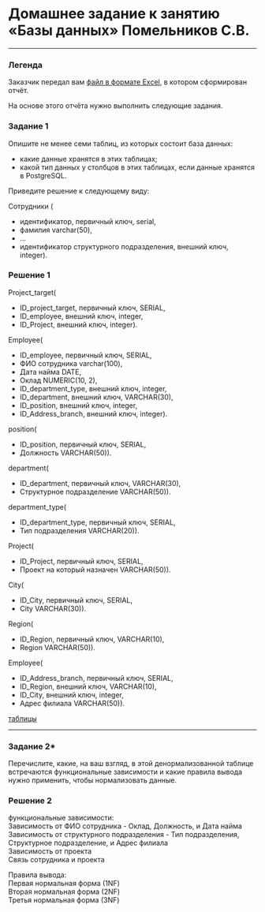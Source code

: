 # Домашнее задание к занятию «Базы данных» Помельников С.В.

---
### Легенда

Заказчик передал вам [файл в формате Excel](https://github.com/netology-code/sdb-homeworks/blob/main/resources/hw-12-1.xlsx), в котором сформирован отчёт. 

На основе этого отчёта нужно выполнить следующие задания.

### Задание 1

Опишите не менее семи таблиц, из которых состоит база данных:

- какие данные хранятся в этих таблицах;
- какой тип данных у столбцов в этих таблицах, если данные хранятся в PostgreSQL.

Приведите решение к следующему виду:

Сотрудники (

- идентификатор, первичный ключ, serial,
- фамилия varchar(50),
- ...
- идентификатор структурного подразделения, внешний ключ, integer).

### Решение 1

Project_target(  
- ID_project_target, первичный ключ, SERIAL,  
- ID_employee, внешний ключ, integer,  
- ID_Project, внешний ключ, integer).  

Employee(  
- ID_employee, первичный ключ, SERIAL,  
- ФИО сотрудника varchar(100),  
- Дата найма DATE,  
- Оклад NUMERIC(10, 2),  
- ID_department_type, внешний ключ, integer,  
- ID_department, внешний ключ, VARCHAR(30),  
- ID_position, внешний ключ, integer,  
- ID_Address_branch, внешний ключ, integer).  

position(  
- ID_position, первичный ключ, SERIAL,  
- Должность VARCHAR(50)).   

department(  
- ID_department, первичный ключ, VARCHAR(30),  
- Структурное подразделение VARCHAR(50)).   

department_type(  
- ID_department_type, первичный ключ, SERIAL,  
- Тип подразделения VARCHAR(20)).   

Project(  
- ID_Project, первичный ключ, SERIAL,  
- Проект на который назначен VARCHAR(50)).  

City(  
- ID_City, первичный ключ, SERIAL,  
- City VARCHAR(30)). 

Region(  
- ID_Region, первичный ключ, VARCHAR(10),  
- Region VARCHAR(50)). 

Employee(  
- ID_Address_branch, первичный ключ, SERIAL,  
- ID_Region, внешний ключ, VARCHAR(10),  
- ID_City, внешний ключ, integer,  
- Адрес филиала VARCHAR(50)).  

[таблицы](./hw-12-1_Помельников.xlsx)

---

### Задание 2*

Перечислите, какие, на ваш взгляд, в этой денормализованной таблице встречаются функциональные зависимости и какие правила вывода нужно применить, чтобы нормализовать данные.

### Решение 2
функциональные зависимости:  
Зависимость от ФИО сотрудника - Оклад, Должность, и Дата найма  
Зависимость от структурного подразделения - Тип подразделения, Структурное подразделение, и Адрес филиала  
Зависимость от проекта  
Связь сотрудника и проекта  

Правила вывода:  
Первая нормальная форма (1NF)  
Вторая нормальная форма (2NF)  
Третья нормальная форма (3NF)  

